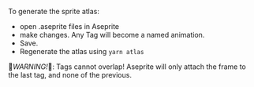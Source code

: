 To generate the sprite atlas:

- open .aseprite files in Aseprite
- make changes. Any Tag will become a named animation.
- Save.
- Regenerate the atlas using `yarn atlas`

🚨_WARNING!_🚨: Tags cannot overlap! Aseprite will only attach the frame to the last tag, and none of the previous.